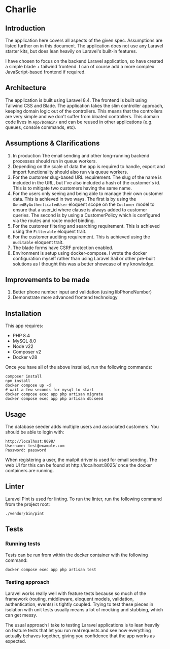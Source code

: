 # Charlie

## Introduction

The application here covers all aspects of the given spec. Assumptions are listed further on in this document. The
application does not use any Laravel starter kits, but does lean heavily on Laravel's built-in features.

I have chosen to focus on the backend Laravel application, so have created a simple blade + tailwind frontend. I can of
course add a more complex JavaScript-based frontend if required.

## Architecture

The application is built using Laravel 8.4. The frontend is built using Tailwind CSS and Blade. The application takes the
slim controller approach, keeping domain logic out of the controllers. This means that the controllers are very simple and 
we don't suffer from bloated controllers. This domain code lives in `App/Domain/` and can be reused in other applications 
(e.g. queues, console commands, etc).

## Assumptions & Clarifications

1. In production The email sending and other long-running backend processes should run in queue workers.
2. Depending on the scale of data the app is required to handle, export and import functionality should also run via queue workers.
3. For the customer slug-based URL requirement. The slug of the name is included in the URL, but I've also included a hash of the customer's id. This is to mitigate two customers having the same name.
4. For the users only seeing and being able to manage their own customer data. This is achieved in two ways. The first is by using the `OwnedByAuthenticatedUser` eloquent scope on the `Customer` model to ensure that a user_id where clause is always added to customer queries. The second is by using a CustomerPolicy which is configured via the routes and route model binding.
5. For the customer filtering and searching requirement. This is achieved using the `Filterable` eloquent trait.
6. For the customer auditing requirement. This is achieved using the `Auditable` eloquent trait.
7. The blade forms have CSRF protection enabled.
8. Environment is setup using docker-compose. I wrote the docker configuration myself rather than using Laravel Sail or other pre-built solutions as I thought this was a better showcase of my knowledge.

## Improvements to be made

1. Better phone number input and validation (using libPhoneNumber)
2. Demonstrate more advanced frontend technology

## Installation

This app requires:

- PHP 8.4
- MySQL 8.0
- Node v22
- Composer v2
- Docker v28

Once you have all of the above installed, run the following commands:

```
composer install
npm install
docker compose up -d
# wait a few seconds for mysql to start
docker compose exec app php artisan migrate
docker compose exec app php artisan db:seed
```

## Usage

The database seeder adds multiple users and associated customers. You should be able to login with:

```
http://localhost:8098/
Username: test@example.com
Password: password
```

When registering a user, the mailpit driver is used for email sending. The web UI for this can be found at 
http://localhost:8025/ once the docker containers are running.

## Linter

Laravel Pint is used for linting. To run the linter, run the following command from the project root:

```
./vendor/bin/pint
```

## Tests

### Running tests
Tests can be run from within the docker container with the following command:

```
docker compose exec app php artisan test
```

### Testing approach

Laravel works really well with feature tests because so much of the framework (routing, middleware, eloquent models, 
validation, authentication, events) is tightly coupled. Trying to test these pieces in isolation with unit tests usually 
means a lot of mocking and stubbing, which can get messy. 

The usual approach I take to testing Laravel applications is to lean heavily on feature tests that let you run real 
requests and see how everything actually behaves together, giving you confidence that the app works as expected.
